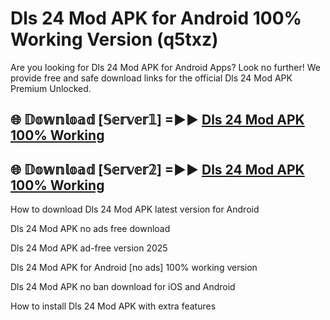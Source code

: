 # Dls 24 Mod APK for Android 100% Working Version (q5txz)

Are you looking for Dls 24 Mod APK for Android Apps? Look no further! We provide free and safe download links for the official Dls 24 Mod APK Premium Unlocked.

## 🌐 𝔻𝕠𝕨𝕟𝕝𝕠𝕒𝕕 [𝕊𝕖𝕣𝕧𝕖𝕣𝟙] =►► [Dls 24 Mod APK 100% Working](https://modyoloo.pages.dev?q=Dls+24+Mod+APK)

## 🌐 𝔻𝕠𝕨𝕟𝕝𝕠𝕒𝕕 [𝕊𝕖𝕣𝕧𝕖𝕣𝟚] =►► [Dls 24 Mod APK 100% Working](https://modyoloo.pages.dev?q=Dls+24+Mod+APK)

How to download Dls 24 Mod APK latest version for Android

Dls 24 Mod APK no ads free download

Dls 24 Mod APK ad-free version 2025

Dls 24 Mod APK for Android [no ads] 100% working version

Dls 24 Mod APK no ban download for iOS and Android

How to install Dls 24 Mod APK with extra features